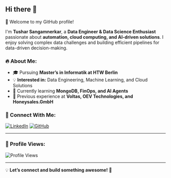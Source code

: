 ## Hi there 👋
👋 Welcome to my GitHub profile!

I'm **Tushar Sangamnerkar**, a **Data Engineer & Data Science Enthusiast** passionate about **automation, cloud computing, and AI-driven solutions**. I enjoy solving complex data challenges and building efficient pipelines for data-driven decision-making. 

### 🔥 About Me:
- 🎓 Pursuing **Master’s in Informatik at HTW Berlin**
- 💡 **Interested in:** Data Engineering, Machine Learning, and Cloud Solutions
- 🌱 Currently learning **MongoDB, FinOps, and AI Agents**
- 💼 Previous experience at **Voltas, OEV Technologies, and Honeysales.GmbH**

### 🔗 Connect With Me:
[![LinkedIn](https://img.shields.io/badge/LinkedIn-blue?style=flat-square&logo=linkedin)](https://www.linkedin.com/in/tusharsangamnerkar/)
[![GitHub](https://img.shields.io/badge/GitHub-black?style=flat-square&logo=github)](https://github.com/Tushar-spec)


---

### 👀 Profile Views:
![Profile Views](https://komarev.com/ghpvc/?username=TusharSangamnerkar&color=blue)

---

💡 **Let’s connect and build something awesome!** 🚀

